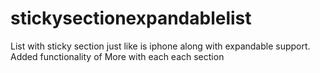 stickysectionexpandablelist
===========================

List with sticky section just like is iphone along with expandable support. Added functionality of More with each each section

